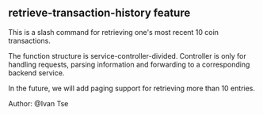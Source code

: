 ## retrieve-transaction-history feature

This is a slash command for retrieving one's most recent 10 coin transactions. 

The function structure is service-controller-divided. Controller is only for handling requests, parsing information and forwarding to a corresponding backend service. 

In the future, we will add paging support for retrieving more than 10 entries. 

Author: @Ivan Tse